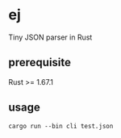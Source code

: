 # ej

Tiny JSON parser in Rust

## prerequisite

Rust >= 1.67.1

## usage

```shell
cargo run --bin cli test.json
```
